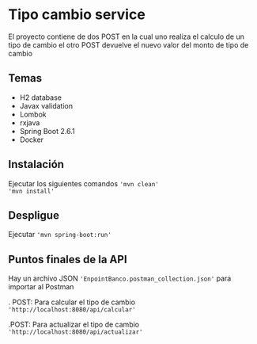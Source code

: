 # Tipo cambio service

El proyecto contiene de dos POST en la cual uno realiza el calculo de un tipo de cambio el otro POST devuelve el nuevo valor del monto de tipo de cambio

##  Temas
- H2 database
- Javax validation
- Lombok
- rxjava
- Spring Boot 2.6.1
- Docker
## Instalación
Ejecutar los siguientes comandos
`'mvn clean'`       
 `'mvn install'`    
## Despligue
Ejecutar
 `'mvn spring-boot:run'`  
## Puntos finales de la API
Hay un archivo JSON  `'EnpointBanco.postman_collection.json'`     para importar al Postman

. POST: Para calcular el tipo de cambio
`'http://localhost:8080/api/calcular'`    

.POST: Para actualizar el tipo de cambio
`'http://localhost:8080/api/actualizar'`  

